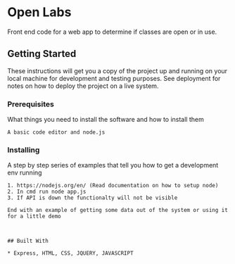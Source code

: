 # Open Labs

Front end code for a web app to determine if classes are open or in use.

## Getting Started

These instructions will get you a copy of the project up and running on your local machine for development and testing purposes. See deployment for notes on how to deploy the project on a live system.

### Prerequisites

What things you need to install the software and how to install them

```
A basic code editor and node.js
```

### Installing

A step by step series of examples that tell you how to get a development env running


```
1. https://nodejs.org/en/ (Read documentation on how to setup node)
2. In cmd run node app.js
3. If API is down the functionalty will not be visible 

End with an example of getting some data out of the system or using it for a little demo



## Built With

* Express, HTML, CSS, JQUERY, JAVASCRIPT

